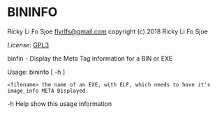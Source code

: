 BININFO
=======

Ricky Li Fo Sjoe <flyrlfs@gmail.com>
copyright (c) 2018 Ricky Li Fo Sjoe

*License*: [GPL3](https://opensource.org/licenses/GPL-3.0)

binfin - Display the Meta Tag information for a BIN or EXE

Usage: bininfo [ -h ] <filename>

    <filename> the name of an EXE, with ELF, which needs to have it's
    image_info META Displayed.

-h
    Help show this usage information
